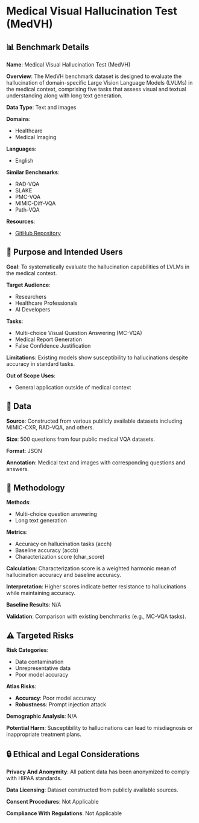 # Medical Visual Hallucination Test (MedVH)

## 📊 Benchmark Details

**Name**: Medical Visual Hallucination Test (MedVH)

**Overview**: The MedVH benchmark dataset is designed to evaluate the hallucination of domain-specific Large Vision Language Models (LVLMs) in the medical context, comprising five tasks that assess visual and textual understanding along with long text generation.

**Data Type**: Text and images

**Domains**:
- Healthcare
- Medical Imaging

**Languages**:
- English

**Similar Benchmarks**:
- RAD-VQA
- SLAKE
- PMC-VQA
- MIMIC-Diff-VQA
- Path-VQA

**Resources**:
- [GitHub Repository](https://github.com/dongzizhu/MedVH)

## 🎯 Purpose and Intended Users

**Goal**: To systematically evaluate the hallucination capabilities of LVLMs in the medical context.

**Target Audience**:
- Researchers
- Healthcare Professionals
- AI Developers

**Tasks**:
- Multi-choice Visual Question Answering (MC-VQA)
- Medical Report Generation
- False Confidence Justification

**Limitations**: Existing models show susceptibility to hallucinations despite accuracy in standard tasks.

**Out of Scope Uses**:
- General application outside of medical context

## 💾 Data

**Source**: Constructed from various publicly available datasets including MIMIC-CXR, RAD-VQA, and others.

**Size**: 500 questions from four public medical VQA datasets.

**Format**: JSON

**Annotation**: Medical text and images with corresponding questions and answers.

## 🔬 Methodology

**Methods**:
- Multi-choice question answering
- Long text generation

**Metrics**:
- Accuracy on hallucination tasks (acch)
- Baseline accuracy (accb)
- Characterization score (char_score)

**Calculation**: Characterization score is a weighted harmonic mean of hallucination accuracy and baseline accuracy.

**Interpretation**: Higher scores indicate better resistance to hallucinations while maintaining accuracy.

**Baseline Results**: N/A

**Validation**: Comparison with existing benchmarks (e.g., MC-VQA tasks).

## ⚠️ Targeted Risks

**Risk Categories**:
- Data contamination
- Unrepresentative data
- Poor model accuracy

**Atlas Risks**:
- **Accuracy**: Poor model accuracy
- **Robustness**: Prompt injection attack

**Demographic Analysis**: N/A

**Potential Harm**: Susceptibility to hallucinations can lead to misdiagnosis or inappropriate treatment plans.

## 🔒 Ethical and Legal Considerations

**Privacy And Anonymity**: All patient data has been anonymized to comply with HIPAA standards.

**Data Licensing**: Dataset constructed from publicly available sources.

**Consent Procedures**: Not Applicable

**Compliance With Regulations**: Not Applicable
